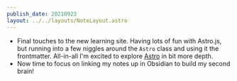 ```yaml
---
publish_date: 20210923
layout: ../../layouts/NoteLayout.astro
---
```


- Final touches to the new learning site. Having lots of fun with Astro.js, but running into a few niggles around the `Astro` class and using it the frontmatter. All-in-all I'm excited to explore [Astro](literature-notes/Astro.md) in bit more depth.
- Now time to focus on linking my notes up in Obsidian to build my second brain!